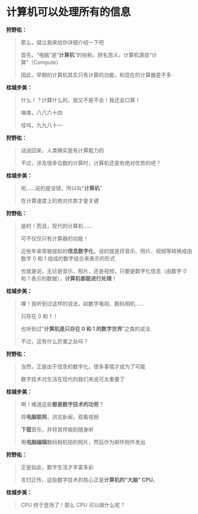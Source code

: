 # 计算机可以处理所有的信息

**狩野佑：**

> 那么，就让我来给你详细介绍一下吧
> 
> 首先，“电脑”是“**计算机**”的俗称。顾名思义，计算机源自“计算”（Compute）
> 
> 因此，早期的计算机其实只有计算的功能，和现在的计算器差不多

**桂城步美：**

> 什么！？计算什么的，我又不是不会！我还会口算！
> 
> 咯咯，八八六十四
> 
> 哇呜，九九八十一

**狩野佑：**

> 话说回来，人类确实是有计算能力的
> 
> 不过，涉及很多位数的计算时，计算机还是有绝对优势的吧？

**桂城步美：**

> 呃……说的是没错，所以叫“**计算机**”
> 
> 在计算速度上的绝对优势才是关键

**狩野佑：**

> 是的！而且，现代的计算机……
> 
> 可不仅仅只有计算器的功能！
> 
> 近些年来常被提起的**信息数字化**，说的就是将音乐、照片、视频等转换成由数字 0 和 1 组成的数字组合来表示的形式
> 
> 也就是说，无论是音乐、照片，还是视频，只要是数字化信息（由数字 0 和 1 表示的数据），**计算机都能进行处理**！

**桂城步美：**

> 噢！我听到过这样的说法，如数字电视、数码相机……
> 
> 只存在 0 和 1 ！
> 
> 也听到过“**计算机是只存在 0 和 1 的数字世界**”之类的说法
>
> 不过，这有什么厉害之处吗？

**狩野佑：**

> 当然，正是由于信息的数字化，很多事情才成为了可能
> 
> 数字技术对生活在现代的我们来说可太重要了

**桂城步美：**

> 啊！难道这些**都是数字技术的功劳**？
> 
> 将**电脑联网**，浏览新闻，观看视频
> 
> **下载**音乐，并将其传输到随身听
>
> 用**电脑编辑**数码相机拍的照片，然后作为邮件附件发出

**狩野佑：**

> 正是如此，数字生活才丰富多彩
> 
> 言归正传，这些数字技术的核心正是**计算机的“大脑” CPU**。

**桂城步美：**

> CPU 终于登场了！那么 CPU 可以做什么呢？